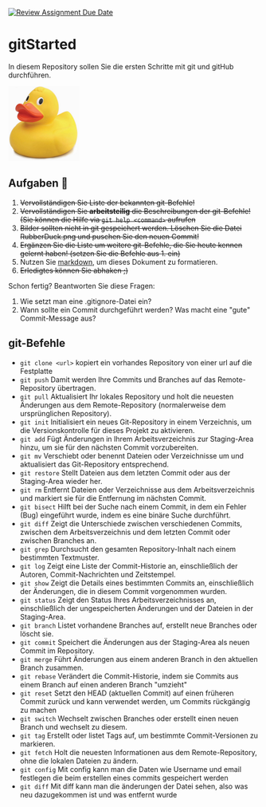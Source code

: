[![Review Assignment Due Date](https://classroom.github.com/assets/deadline-readme-button-24ddc0f5d75046c5622901739e7c5dd533143b0c8e959d652212380cedb1ea36.svg)](https://classroom.github.com/a/sKdeA7RV)
# gitStarted
In diesem Repository sollen Sie die ersten Schritte mit git und gitHub durchführen.

![Ente!](RubberDuck.png)

## Aufgaben :dart:
1. ~~Vervollständigen Sie Liste der bekannten git-Befehle!~~
2. ~~Vervollständigen Sie **arbeitsteilig** die Beschreibungen der git-Befehle! (Sie können die Hilfe via `git help <command>` aufrufen~~
4. ~~Bilder sollten nicht in git gespeichert werden. Löschen Sie die Datei RubberDuck.png und puschen Sie den neuen Commit!~~
2. ~~Ergänzen Sie die Liste um weitere git-Befehle, die Sie heute kennen gelernt haben! (setzen Sie die Befehle aus 1. ein)~~
3. Nutzen Sie [markdown](https://github.com/adam-p/markdown-here/wiki/Markdown-Cheatsheet), um dieses Dokument zu formatieren.
4. ~~Erledigtes können Sie abhaken ;)~~

Schon fertig? Beantworten Sie diese Fragen:
1. Wie setzt man eine .gitignore-Datei ein?
2. Wann sollte ein Commit durchgeführt werden? Was macht eine "gute" Commit-Message aus?

## git-Befehle
- `git clone <url>` kopiert ein vorhandes Repository von einer url auf die Festplatte
- `git push` 		Damit werden Ihre Commits und Branches auf das Remote-Repository übertragen.
- `git pull` 		Aktualisiert Ihr lokales Repository und holt die neuesten Änderungen aus dem Remote-Repository (normalerweise dem ursprünglichen Repository).
- `git init`		Initialisiert ein neues Git-Repository in einem Verzeichnis, um die Versionskontrolle für dieses Projekt zu aktivieren.
- `git add`			Fügt Änderungen in Ihrem Arbeitsverzeichnis zur Staging-Area hinzu, um sie für den nächsten Commit vorzubereiten.
- `git mv`			Verschiebt oder benennt Dateien oder Verzeichnisse um und aktualisiert das Git-Repository entsprechend.
- `git restore`		Stellt Dateien aus dem letzten Commit oder aus der Staging-Area wieder her.
- `git rm`			Entfernt Dateien oder Verzeichnisse aus dem Arbeitsverzeichnis und markiert sie für die Entfernung im nächsten Commit.
- `git bisect`		Hilft bei der Suche nach einem Commit, in dem ein Fehler (Bug) eingeführt wurde, indem es eine binäre Suche durchführt.
- `git diff`		Zeigt die Unterschiede zwischen verschiedenen Commits, zwischen dem Arbeitsverzeichnis und dem letzten Commit oder zwischen Branches an.
- `git grep`		Durchsucht den gesamten Repository-Inhalt nach einem bestimmten Textmuster.
- `git log`			Zeigt eine Liste der Commit-Historie an, einschließlich der Autoren, Commit-Nachrichten und Zeitstempel.
- `git show`		Zeigt die Details eines bestimmten Commits an, einschließlich der Änderungen, die in diesem Commit vorgenommen wurden.
- `git status`		Zeigt den Status Ihres Arbeitsverzeichnisses an, einschließlich der ungespeicherten Änderungen und der Dateien in der Staging-Area.
- `git branch`		Listet vorhandene Branches auf, erstellt neue Branches oder löscht sie.
- `git commit`		Speichert die Änderungen aus der Staging-Area als neuen Commit im Repository.
- `git merge`		Führt Änderungen aus einem anderen Branch in den aktuellen Branch zusammen.
- `git rebase`		Verändert die Commit-Historie, indem sie Commits aus einem Branch auf einen anderen Branch "umzieht"
- `git reset`		Setzt den HEAD (aktuellen Commit) auf einen früheren Commit zurück und kann verwendet werden, um Commits rückgängig zu machen
- `git switch`		Wechselt zwischen Branches oder erstellt einen neuen Branch und wechselt zu diesem.
- `git tag`			Erstellt oder listet Tags auf, um bestimmte Commit-Versionen zu markieren.
- `git fetch`		Holt die neuesten Informationen aus dem Remote-Repository, ohne die lokalen Dateien zu ändern.
- `git config`		Mit config kann man die Daten wie Username und email festlegen die beim erstellen eines commits gespeichert werden
- `git diff`		Mit diff kann man die änderungen der Datei sehen, also was neu dazugekommen ist und was entfernt wurde

